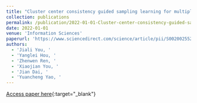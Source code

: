 ```yaml
---
title: "Cluster center consistency guided sampling learning for multiple kernel clustering"
collection: publications
permalink: /publication/2022-01-01-Cluster-center-consistency-guided-sampling-learning-for-multiple-kernel-clustering
date: 2022-01-01
venue: 'Information Sciences'
paperurl: 'https://www.sciencedirect.com/science/article/pii/S0020025522005059'
authors: 
  - 'Jiali You, '
  - 'Yanglei Hou, '
  - 'Zhenwen Ren, '
  - 'Xiaojian You, '
  - 'Jian Dai, '
  - 'Yuancheng Yao, '
---
```

[Access paper here](https://www.sciencedirect.com/science/article/pii/S0020025522005059){:target="_blank"}

